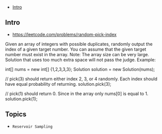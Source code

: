 - [Intro](#intro)

## Intro

- https://leetcode.com/problems/random-pick-index

Given an array of integers with possible duplicates, randomly output the index of a given target number. You can assume that the given target number must exist in the array.
Note:
The array size can be very large. Solution that uses too much extra space will not pass the judge.
Example:

int[] nums = new int[] {1,2,3,3,3};
Solution solution = new Solution(nums);

// pick(3) should return either index 2, 3, or 4 randomly. Each index should have equal probability of returning.
solution.pick(3);

// pick(1) should return 0. Since in the array only nums[0] is equal to 1.
solution.pick(1);



## Topics

- `Reservoir Sampling`


